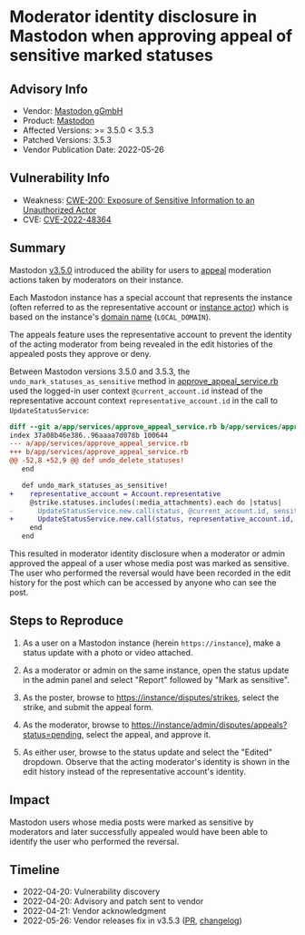 # Moderator identity disclosure in Mastodon when approving appeal of sensitive marked statuses

## Advisory Info

- Vendor: [Mastodon gGmbH](https://github.com/mastodon)
- Product: [Mastodon](https://github.com/mastodon/mastodon)
- Affected Versions: >= 3.5.0 < 3.5.3
- Patched Versions: 3.5.3
- Vendor Publication Date: 2022-05-26

## Vulnerability Info

- Weakness: [CWE-200: Exposure of Sensitive Information to an Unauthorized Actor](https://cwe.mitre.org/data/definitions/200.html)
- CVE: [CVE-2022-48364](https://cve.mitre.org/cgi-bin/cvename.cgi?name=CVE-2022-48364)

## Summary

Mastodon [v3.5.0](https://github.com/mastodon/mastodon/releases/tag/v3.5.0) introduced the ability for users to [appeal](https://docs.joinmastodon.org/admin/moderation/#individual-moderation) moderation actions taken by moderators on their instance.

Each Mastodon instance has a special account that represents the instance (often referred to as the representative account or [instance actor](https://github.com/mastodon/mastodon/issues/10453)) which is based on the instance's [domain name](https://docs.joinmastodon.org/admin/config/#local_domain) (`LOCAL_DOMAIN`).

The appeals feature uses the representative account to prevent the identity of the acting moderator from being revealed in the edit histories of the appealed posts they approve or deny.

Between Mastodon versions 3.5.0 and 3.5.3, the `undo_mark_statuses_as_sensitive` method in [approve_appeal_service.rb](https://github.com/mastodon/mastodon/blob/25d3dc4373531071f444d8e44e44cd21970cb373/app/services/approve_appeal_service.rb#L56) used the logged-in user context `@current_account.id` instead of the representative account context `representative_account.id` in the call to `UpdateStatusService`:

```diff
diff --git a/app/services/approve_appeal_service.rb b/app/services/approve_appeal_service.rb
index 37a08b46e386..96aaaa7d078b 100644
--- a/app/services/approve_appeal_service.rb
+++ b/app/services/approve_appeal_service.rb
@@ -52,8 +52,9 @@ def undo_delete_statuses!
   end

   def undo_mark_statuses_as_sensitive!
+    representative_account = Account.representative
     @strike.statuses.includes(:media_attachments).each do |status|
-      UpdateStatusService.new.call(status, @current_account.id, sensitive: false) if status.with_media?
+      UpdateStatusService.new.call(status, representative_account.id, sensitive: false) if status.with_media?
     end
   end
```

This resulted in moderator identity disclosure when a moderator or admin approved the appeal of a user whose media post was marked as sensitive. The user who performed the reversal would have been recorded in the edit history for the post which can be accessed by anyone who can see the post.

## Steps to Reproduce

1. As a user on a Mastodon instance (herein `https://instance`), make a status update with a photo or video attached.

2. As a moderator or admin on the same instance, open the status update in the admin panel and select "Report" followed by "Mark as sensitive".

3. As the poster, browse to [https://instance/disputes/strikes](https://instance/disputes/strikes), select the strike, and submit the appeal form.

4. As the moderator, browse to [https://instance/admin/disputes/appeals?status=pending](https://instance/admin/disputes/appeals?status=pending), select the appeal, and approve it.

5. As either user, browse to the status update and select the "Edited" dropdown. Observe that the acting moderator's identity is shown in the edit history instead of the representative account's identity.

## Impact

Mastodon users whose media posts were marked as sensitive by moderators and later successfully appealed would have been able to identify the user who performed the reversal.

## Timeline

- 2022-04-20: Vulnerability discovery
- 2022-04-20: Advisory and patch sent to vendor
- 2022-04-21: Vendor acknowledgment
- 2022-05-26: Vendor releases fix in v3.5.3 ([PR](https://github.com/mastodon/mastodon/pull/18525), [changelog](https://github.com/mastodon/mastodon/blob/main/CHANGELOG.md#353---2022-05-26))
